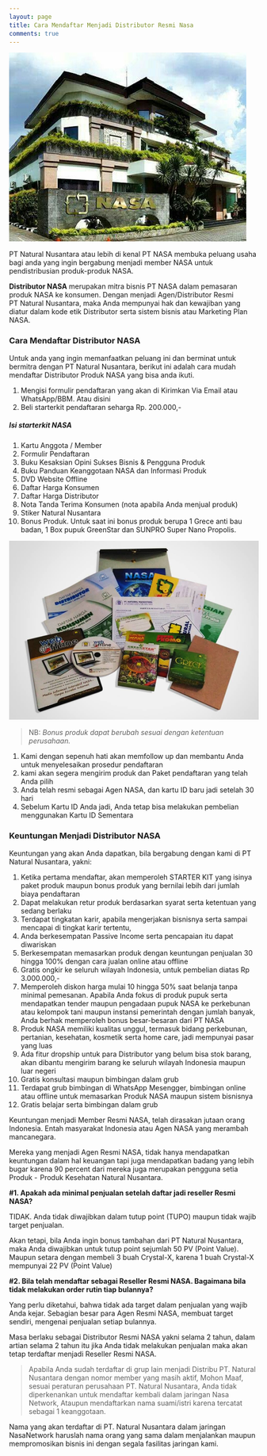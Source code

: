 ```yaml
---
layout: page
title: Cara Mendaftar Menjadi Distributor Resmi Nasa
comments: true
---
```

![Kantor Natural Nusantara](/assets/images/92aa8b3c-68b4-4f7a-a46c-e75910815880.jpg)

PT Natural Nusantara atau lebih di kenal PT NASA membuka peluang usaha bagi anda yang ingin bergabung menjadi member NASA untuk pendistribusian produk-produk NASA.

**Distributor NASA** merupakan mitra bisnis PT NASA dalam pemasaran produk NASA ke konsumen. Dengan menjadi Agen/Distributor Resmi PT Natural Nusantara, maka Anda mempunyai hak dan kewajiban yang diatur dalam kode etik Distributor serta sistem bisnis atau Marketing Plan NASA.

### Cara Mendaftar Distributor NASA

Untuk anda yang ingin memanfaatkan peluang ini dan berminat untuk bermitra dengan PT Natural Nusantara, berikut ini adalah cara mudah mendaftar Distributor Produk NASA yang bisa anda ikuti.

1. Mengisi formulir pendaftaran yang akan di Kirimkan Via Email atau WhatsApp/BBM. Atau disini
2. Beli starterkit pendaftaran seharga Rp. 200.000,-

##### Isi starterkit NASA
1. Kartu Anggota / Member
2. Formulir Pendaftaran
3. Buku Kesaksian Opini Sukses Bisnis & Pengguna Produk
4. Buku Panduan Keanggotaan NASA dan Informasi Produk
5. DVD Website Offline
6. Daftar Harga Konsumen
7. Daftar Harga Distributor
8. Nota Tanda Terima Konsumen (nota apabila Anda menjual produk)
9. Stiker Natural Nusantara
10. Bonus Produk. Untuk saat ini bonus produk berupa 1 Grece anti bau badan, 1 Box pupuk GreenStar dan SUNPRO Super Nano Propolis.

![starterkit Natural Nusantara](/assets/images/WhatsApp-Image-2016-12-01-at-2.10.09-PM.jpeg)

> NB: *Bonus produk dapat berubah sesuai dengan ketentuan perusahaan.*

1. Kami dengan sepenuh hati akan memfollow up dan membantu Anda untuk menyelesaikan prosedur pendaftaran
2. kami akan segera mengirim produk dan Paket pendaftaran yang telah Anda pilih
3. Anda telah resmi sebagai Agen NASA, dan kartu ID baru jadi setelah 30 hari
4. Sebelum Kartu ID Anda jadi, Anda tetap bisa melakukan pembelian menggunakan Kartu ID Sementara

### Keuntungan Menjadi Distributor NASA

Keuntungan yang akan Anda dapatkan, bila bergabung dengan kami di PT Natural Nusantara, yakni:

1. Ketika pertama mendaftar, akan memperoleh STARTER KIT yang isinya paket produk maupun bonus produk yang bernilai lebih dari jumlah biaya pendaftaran
2. Dapat melakukan retur produk berdasarkan syarat serta ketentuan yang sedang berlaku
3. Terdapat tingkatan karir, apabila mengerjakan bisnisnya serta sampai mencapai di tingkat karir tertentu,
4. Anda berkesempatan Passive Income serta pencapaian itu dapat diwariskan
5. Berkesempatan memasarkan produk dengan keuntungan penjualan 30 hingga 100% dengan cara jualan online atau offline
6. Gratis ongkir ke seluruh wilayah Indonesia, untuk pembelian diatas Rp 3.000.000,-
7. Memperoleh diskon harga mulai 10 hingga 50% saat belanja tanpa minimal pemesanan. Apabila Anda fokus di produk pupuk serta mendapatkan tender maupun pengadaan pupuk NASA ke perkebunan atau kelompok tani maupun instansi pemerintah dengan jumlah banyak, Anda berhak memperoleh bonus besar-besaran dari PT NASA
8. Produk NASA memiliki kualitas unggul, termasuk bidang perkebunan, pertanian, kesehatan, kosmetik serta home care, jadi mempunyai pasar yang luas
9. Ada fitur dropship untuk para Distributor yang belum bisa stok barang, akan dibantu mengirim barang ke seluruh wilayah Indonesia maupun luar negeri
10. Gratis konsultasi maupun bimbingan dalam grub
11. Terdapat grub bimbingan di WhatsApp Mesengger, bimbingan online atau offline untuk memasarkan Produk NASA maupun sistem bisnisnya
12. Gratis belajar serta bimbingan dalam grub  

Keuntungan menjadi Member Resmi NASA, telah dirasakan jutaan orang Indonesia. Entah masyarakat Indonesia atau Agen NASA yang merambah mancanegara.

Mereka yang menjadi Agen Resmi NASA, tidak hanya mendapatkan keuntungan dalam hal keuangan tapi juga mendapatkan badang yang lebih bugar karena 90 percent dari mereka juga merupakan pengguna setia Produk -  Produk Kesehatan Natural Nusantara.

**#1. Apakah ada minimal penjualan setelah daftar jadi reseller Resmi NASA?**

TIDAK. Anda tidak diwajibkan dalam tutup point (TUPO) maupun tidak wajib target penjualan.

Akan tetapi, bila Anda ingin bonus tambahan dari PT Natural Nusantara, maka Anda diwajibkan untuk tutup point sejumlah 50 PV (Point Value). Maupun setara dengan membeli 3 buah Crystal-X, karena 1 buah Crystal-X mempunyai 22 PV (Point Value)

**#2. Bila telah mendaftar sebagai Reseller Resmi NASA. Bagaimana bila tidak melakukan order rutin tiap bulannya?**

Yang perlu diketahui, bahwa tidak ada target dalam penjualan yang wajib Anda kejar. Sebagian besar para Agen Resmi NASA, membuat target sendiri, mengenai penjualan setiap bulannya.

Masa berlaku sebagai Distributor Resmi NASA yakni selama 2 tahun, dalam artian selama 2 tahun itu jika Anda tidak melakukan penjualan maka akan tetap terdaftar menjadi Reseller Resmi NASA.

> Apabila Anda sudah terdaftar di grup lain menjadi Distribu PT. Natural Nusantara dengan nomor member yang masih aktif, Mohon Maaf, sesuai peraturan perusahaan PT. Natural Nusantara, Anda tidak diperkenankan untuk mendaftar kembali dalam jaringan Nasa Network, Ataupun mendaftarkan nama suami/istri karena tercatat sebagai 1 keanggotaan.

Nama yang akan terdaftar di PT. Natural Nusantara dalam jaringan NasaNetwork haruslah nama orang yang sama dalam menjalankan maupun mempromosikan bisnis ini dengan segala fasilitas jaringan kami.
